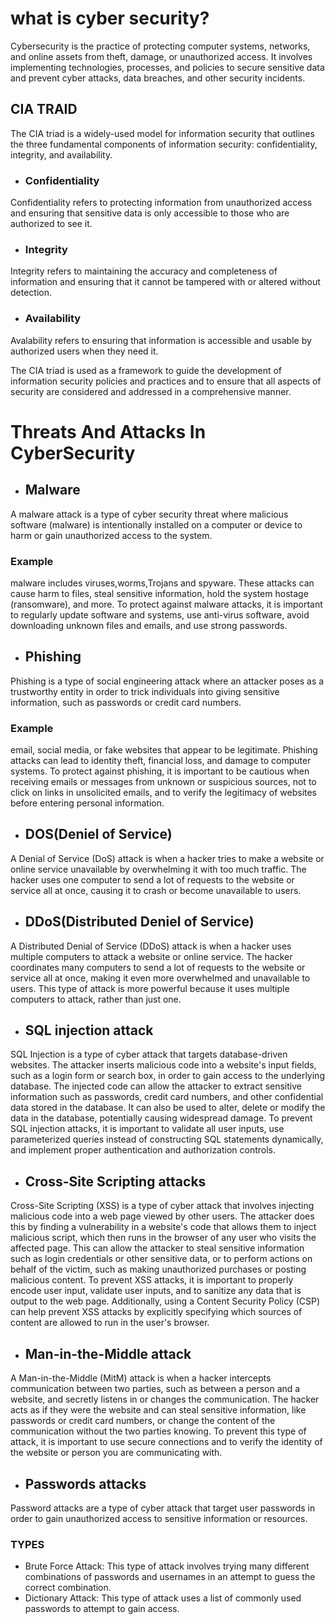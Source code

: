 # what is cyber security?
Cybersecurity is the practice of protecting computer systems, networks, and online assets from theft, damage, or unauthorized access. It involves implementing technologies, processes, and policies to secure sensitive data and prevent cyber attacks, data breaches, and other security incidents.
## CIA TRAID
The CIA triad is a widely-used model for information security that outlines the three fundamental components of information security: confidentiality, integrity, and availability.

* ### Confidentiality
Confidentiality refers to protecting information from unauthorized access and ensuring that sensitive data is only accessible to those who are authorized to see it.

* ### Integrity 
Integrity refers to maintaining the accuracy and completeness of information and ensuring that it cannot be tampered with or altered without detection.

* ### Availability
Avalability refers to ensuring that information is accessible and usable by authorized users when they need it.

The CIA triad is used as a framework to guide the development of information security policies and practices and to ensure that all aspects of security are considered and addressed in a comprehensive manner. 
# Threats And Attacks In CyberSecurity
* ## Malware
A malware attack is a type of cyber security threat where malicious software (malware) is intentionally installed on a computer or device to harm or gain unauthorized access to the system.
### Example 
malware includes viruses,worms,Trojans and spyware.
These attacks can cause harm to files, steal sensitive information, hold the system hostage (ransomware), and more. To protect against malware attacks, it is important to regularly update software and systems, use anti-virus software, avoid downloading unknown files and emails, and use strong passwords.
* ## Phishing
Phishing is a type of social engineering attack where an attacker poses as a trustworthy entity in order to trick individuals into giving sensitive information, such as passwords or credit card numbers. 
### Example
email, social media, or fake websites that appear to be legitimate. 
Phishing attacks can lead to identity theft, financial loss, and damage to computer systems. To protect against phishing, it is important to be cautious when receiving emails or messages from unknown or suspicious sources, not to click on links in unsolicited emails, and to verify the legitimacy of websites before entering personal information.
* ## DOS(Deniel of Service)
A Denial of Service (DoS) attack is when a hacker tries to make a website or online service unavailable by overwhelming it with too much traffic. The hacker uses one computer to send a lot of requests to the website or service all at once, causing it to crash or become unavailable to users.
* ## DDoS(Distributed Deniel of Service)
A Distributed Denial of Service (DDoS) attack is when a hacker uses multiple computers to attack a website or online service. The hacker coordinates many computers to send a lot of requests to the website or service all at once, making it even more overwhelmed and unavailable to users. This type of attack is more powerful because it uses multiple computers to attack, rather than just one. 
* ## SQL injection attack
SQL Injection is a type of cyber attack that targets database-driven websites. The attacker inserts malicious code into a website's input fields, such as a login form or search box, in order to gain access to the underlying database. The injected code can allow the attacker to extract sensitive information such as passwords, credit card numbers, and other confidential data stored in the database. It can also be used to alter, delete or modify the data in the database, potentially causing widespread damage. To prevent SQL injection attacks, it is important to validate all user inputs, use parameterized queries instead of constructing SQL statements dynamically, and implement proper authentication and authorization controls.
* ## Cross-Site Scripting attacks
Cross-Site Scripting (XSS) is a type of cyber attack that involves injecting malicious code into a web page viewed by other users. The attacker does this by finding a vulnerability in a website's code that allows them to inject malicious script, which then runs in the browser of any user who visits the affected page. This can allow the attacker to steal sensitive information such as login credentials or other sensitive data, or to perform actions on behalf of the victim, such as making unauthorized purchases or posting malicious content. To prevent XSS attacks, it is important to properly encode user input, validate user inputs, and to sanitize any data that is output to the web page. Additionally, using a Content Security Policy (CSP) can help prevent XSS attacks by explicitly specifying which sources of content are allowed to run in the user's browser.
* ## Man-in-the-Middle attack
A Man-in-the-Middle (MitM) attack is when a hacker intercepts communication between two parties, such as between a person and a website, and secretly listens in or changes the communication. The hacker acts as if they were the website and can steal sensitive information, like passwords or credit card numbers, or change the content of the communication without the two parties knowing. To prevent this type of attack, it is important to use secure connections and to verify the identity of the website or person you are communicating with.
* ## Passwords attacks
Password attacks are a type of cyber attack that target user passwords in order to gain unauthorized access to sensitive information or resources.
### TYPES
* Brute Force Attack: This type of attack involves trying many different combinations of passwords and usernames in an attempt to guess the correct combination. 
* Dictionary Attack: This type of attack uses a list of commonly used passwords to attempt to gain access.
